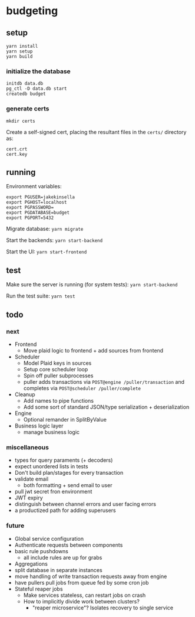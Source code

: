 # budgeting

## setup
`yarn install`  
`yarn setup`  
`yarn build`  

### initialize the database
`initdb data.db`  
`pg_ctl -D data.db start`  
`createdb budget`  

### generate certs
`mkdir certs`

Create a self-signed cert, placing the resultant files in the `certs/` directory as:
```
cert.crt
cert.key
```

## running

Environment variables:
```
export PGUSER=jakekinsella
export PGHOST=localhost
export PGPASSWORD=
export PGDATABASE=budget
export PGPORT=5432
```

Migrate database:
`yarn migrate`

Start the backends:
`yarn start-backend`

Start the UI:
`yarn start-frontend`

## test
Make sure the server is running (for system tests):
`yarn start-backend`

Run the test suite:
`yarn test`

## todo

### next
 - Frontend
   - Move plaid logic to frontend + add sources from frontend
 - Scheduler
   - Model Plaid keys in sources
   - Setup core scheduler loop
   - Spin off puller subprocesses
   - puller adds transactions via `POST@engine /puller/transaction` and completes via `POST@scheduler /puller/complete`
 - Cleanup
   - Add names to pipe functions
   - Add some sort of standard JSON/type serialization + deserialization
 - Engine
   - Optional remander in SplitByValue
 - Business logic layer
   - manage business logic

### miscellaneous
 - types for query paraments (+ decoders)
 - expect unordered lists in tests
 - Don't build plan/stages for every transaction
 - validate email
   - both formatting + send email to user
 - pull jwt secret fron environment
 - JWT expiry
 - distinguish between channel errors and user facing errors
 - a productized path for adding superusers

### future
 - Global service configuration
 - Authenticate requests between components
 - basic rule pushdowns
   - all include rules are up for grabs
 - Aggregations
 - split database in separate instances
 - move handling of write transaction requests away from engine
 - have pullers pull jobs from queue fed by some cron job
 - Stateful reaper jobs
    - Make services stateless, can restart jobs on crash
    - How to implicitly divide work between clusters?
       - "reaper microservice"? Isolates recovery to single service
